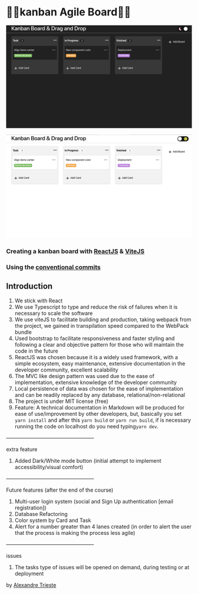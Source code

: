 # 🚨🚧kanban Agile Board🚧🚨

![Dark Mode](https://github.com/alexandretrieste/image_for_Readme/blob/main/Dark-Mode.jpeg)


![Light Mode](https://github.com/alexandretrieste/image_for_Readme/blob/main/Light-Mode.jpeg)

### Creating a kanban board with [ReactJS](https://beta.reactjs.org/learn) & [ViteJS](https://vitejs.dev/guide/)
### Using the [conventional commits](https://www.conventionalcommits.org/en/v1.0.0-beta.4/)

## Introduction
1. We stick with React
2. We use Typescript to type and reduce the risk of failures when it is necessary to scale the software
3. We use viteJS to facilitate building and production, taking webpack from the project, we gained in transpilation speed compared to the WebPack bundle
4. Used bootstrap to facilitate responsiveness and faster styling and following a clear and objective pattern for those who will maintain the code in the future
5. ReactJS was chosen because it is a widely used framework, with a simple ecosystem, easy maintenance, extensive documentation in the developer community, excellent scalability
6. The MVC like design pattern was used due to the ease of implementation, extensive knowledge of the developer community
7. Local persistence of data was chosen for the ease of implementation and can be readily replaced by any database, relational/non-relational
8. The project is under MIT license (free)
9. Feature: A technical documentation in Markdown will be produced for ease of use/improvement by other developers, but, basically you set ```yarn install``` and after this ```yarn build``` or ```yarn run build```, if is necessary running the code on localhost do you need typing```yarn dev```. 

—————————————————

extra feature
1. Added Dark/White mode button (initial attempt to implement accessibility/visual comfort)

—————————————————

Future features (after the end of the course)
1. Multi-user login system (social and Sign Up authentication [email registration])
2. Database Refactoring
3. Color system by Card and Task
4. Alert for a number greater than 4 lanes created (in order to alert the user that the process is making the process less agile)

—————————————————

issues
1. The tasks type of issues will be opened on demand, during testing or at deployment


by [Alexandre Trieste](https://www.linkedin.com/in/alexandretrieste)
